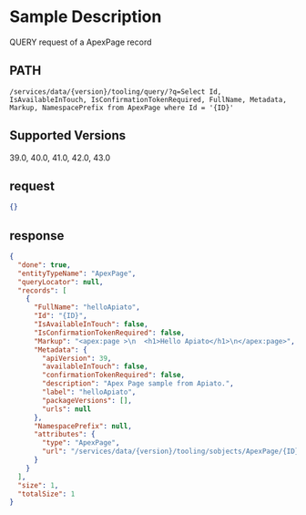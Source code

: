 # Sample Description
QUERY request of a ApexPage record

## PATH
```
/services/data/{version}/tooling/query/?q=Select Id, IsAvailableInTouch, IsConfirmationTokenRequired, FullName, Metadata, Markup, NamespacePrefix from ApexPage where Id = '{ID}'
```
## Supported Versions
39.0, 40.0, 41.0, 42.0, 43.0

## request
```json
{}
```

## response
```json
{
  "done": true,
  "entityTypeName": "ApexPage",
  "queryLocator": null,
  "records": [
    {
      "FullName": "helloApiato",
      "Id": "{ID}",
      "IsAvailableInTouch": false,
      "IsConfirmationTokenRequired": false,
      "Markup": "<apex:page >\n  <h1>Hello Apiato</h1>\n</apex:page>",
      "Metadata": {
        "apiVersion": 39,
        "availableInTouch": false,
        "confirmationTokenRequired": false,
        "description": "Apex Page sample from Apiato.",
        "label": "helloApiato",
        "packageVersions": [],
        "urls": null
      },
      "NamespacePrefix": null,
      "attributes": {
        "type": "ApexPage",
        "url": "/services/data/{version}/tooling/sobjects/ApexPage/{ID}"
      }
    }
  ],
  "size": 1,
  "totalSize": 1
}
```
